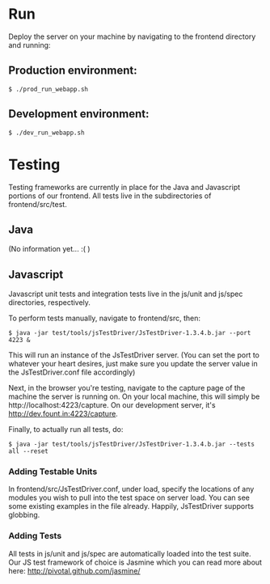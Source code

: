 # Run

Deploy the server on your machine by navigating to the frontend directory and running:

## Production environment:

    $ ./prod_run_webapp.sh
    
## Development environment:

    $ ./dev_run_webapp.sh

# Testing

Testing frameworks are currently in place for the Java and Javascript portions of our frontend. All tests live in the
subdirectories of frontend/src/test.

## Java

(No information yet... :( )

## Javascript

Javascript unit tests and integration tests live in the js/unit and js/spec directories, respectively. 

To perform tests manually, navigate to frontend/src, then:

    $ java -jar test/tools/jsTestDriver/JsTestDriver-1.3.4.b.jar --port 4223 &

This will run an instance of the JsTestDriver server. (You can set the port to whatever your heart desires, just make
sure you update the server value in the JsTestDriver.conf file accordingly)

Next, in the browser you're testing, navigate to the capture page of the machine the server is running on. On your local
machine, this will simply be http://localhost:4223/capture. On our development server, it's
http://dev.fount.in:4223/capture.

Finally, to actually run all tests, do:

    $ java -jar test/tools/jsTestDriver/JsTestDriver-1.3.4.b.jar --tests all --reset

### Adding Testable Units

In frontend/src/JsTestDriver.conf, under load, specify the locations of any modules you wish to pull into the test space
on server load. You can see some existing examples in  the file already. Happily, JsTestDriver supports globbing.

### Adding Tests

All tests in js/unit and js/spec are automatically loaded into the test suite. Our JS test framework of choice is Jasmine
which you can read more about here: http://pivotal.github.com/jasmine/
